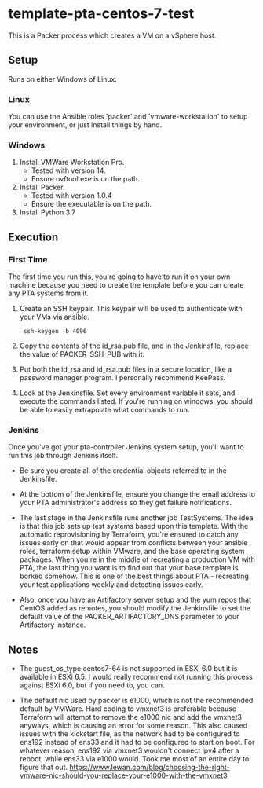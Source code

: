 # template-pta-centos-7-test

This is a Packer process which creates a VM on a vSphere host.

## Setup

Runs on either Windows of Linux.

### Linux

You can use the Ansible roles 'packer' and 'vmware-workstation' to setup your environment, 
or just install things by hand.

### Windows

1. Install VMWare Workstation Pro.
   * Tested with version 14.
   * Ensure ovftool.exe is on the path.
1. Install Packer.
   * Tested with version 1.0.4
   * Ensure the executable is on the path.
1. Install Python 3.7

## Execution

### First Time

The first time you run this, you're going to have to run it on your own machine
because you need to create the template before you can create any PTA systems from it.

1. Create an SSH keypair. This keypair will be used to authenticate with your VMs via ansible.

        ssh-keygen -b 4096

1. Copy the contents of the id_rsa.pub file, and in the Jenkinsfile, replace the value of PACKER_SSH_PUB
with it. 
1. Put both the id_rsa and id_rsa.pub files in a secure location, like a password manager program.
I personally recommend KeePass.
1. Look at the Jenkinsfile. Set every environment variable it sets, and execute the commands listed.
If you're running on windows, you should be able to easily extrapolate what commands to run.

### Jenkins

Once you've got your pta-controller Jenkins system setup, you'll want to run this job through
Jenkins itself. 

* Be sure you create all of the credential objects referred to in the Jenkinsfile.

* At the bottom of the Jenkinsfile, ensure you change the email address to your PTA 
administrator's address so they get failure notifications.

* The last stage in the Jenkinsfile runs another job TestSystems. The idea is that this
job sets up test systems based upon this template. With the automatic reprovisioning
by Terraform, you're ensured to catch any issues early on that would appear from
conflicts between your ansible roles, terraform setup within VMware, and the base operating system packages.
When you're in the middle of recreating a production VM with PTA, the last thing
you want is to find out that your base template is borked somehow. This is one of the
best things about PTA - recreating your test applications weekly and detecting issues early.

* Also, once you have an Artifactory server setup and the yum repos that CentOS added as remotes,
you should modify the Jenkinsfile to set the default value of the PACKER_ARTIFACTORY_DNS parameter
to your Artifactory instance.

## Notes

* The guest_os_type centos7-64 is not supported in ESXi 6.0 but it is available in ESXi 6.5.
  I would really recommend not running this process against ESXi 6.0, but if you need to, you can.
  
* The default nic used by packer is e1000, which is not the recommended default by VMWare. 
  Hard coding to vmxnet3 is preferable because Terraform will attempt to remove the e1000 nic and
  add the vmxnet3 anyways, which is causing an error for some reason. This also caused issues
  with the kickstart file, as the network had to be configured to ens192 instead of ens33 and
  it had to be configured to start on boot. For whatever reason, ens192 via vmxnet3 wouldn't 
  connect ipv4 after a reboot, while ens33 via e1000 would. Took me most of an entire day
  to figure that out. 
  https://www.lewan.com/blog/choosing-the-right-vmware-nic-should-you-replace-your-e1000-with-the-vmxnet3
